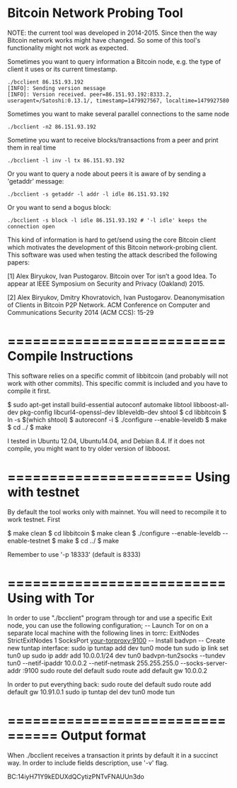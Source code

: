 Bitcoin Network Probing Tool
============================

NOTE: the current tool was developed in 2014-2015. Since then 
the way Bitcoin network works might have changed. So some of this tool's
functionality might not work as expected.

Sometimes you want to query information a Bitcoin node, e.g.  the type
of client it uses or its current timestamp.

	./bcclient 86.151.93.192
	[INFO]: Sending version message
	[INFO]: Version received. peer=86.151.93.192:8333.2, useragent=/Satoshi:0.13.1/, timestamp=1479927567, localtime=1479927580

Sometimes you want to make several parallel connections to the same node

	./bcclient -n2 86.151.93.192

Sometime you want to receive blocks/transactions from a peer and print them in real time

	./bcclient -l inv -l tx 86.151.93.192

Or you want to query a node about peers it is aware of by sending a 'getaddr' message:

	./bcclient -s getaddr -l addr -l idle 86.151.93.192 

Or you want to send a bogus block:

	./bcclient -s block -l idle 86.151.93.192 # '-l idle' keeps the connection open

This kind of information is hard to get/send using the core Bitcoin client
which motivates the development of this Bitcoin network-probing client.
This software was used when testing the attack described the following
papers:

[1] Alex Biryukov, Ivan Pustogarov. Bitcoin over Tor isn’t a good Idea.
To appear at IEEE Symposium on Security and Privacy (Oakland) 2015. 

[2] Alex Biryukov, Dmitry Khovratovich, Ivan Pustogarov. Deanonymisation
of Clients in Bitcoin P2P Network. ACM Conference on Computer and
Communications Security 2014 (ACM CCS): 15-29 


==========================
Compile Instructions
==========================
This software relies on a specific commit of libbitcoin (and probably
will not work with other commits). This specific commit is included and
you have to compile it first.

$ sudo apt-get install build-essential autoconf automake libtool libboost-all-dev pkg-config libcurl4-openssl-dev libleveldb-dev shtool
$ cd libbitcoin
$ ln -s $(which shtool)
$ autoreconf -i
$ ./configure --enable-leveldb
$ make
$ cd ../
$ make

I tested in Ubuntu 12.04, Ubuntu14.04, and Debian 8.4.
If it does not compile, you might want to try older version of libboost.

======================
Using with testnet
======================
By default the tool works only with mainnet.
You will need to recompile it to work testnet.
First

$ make clean
$ cd libbitcoin
$ make clean
$ ./configure --enable-leveldb --enable-testnet
$ make
$ cd ../
$ make

Remember to use '-p 18333' (default is 8333)

==========================
Using with Tor
==========================
In order to use "./bcclient" program through tor and use a specific Exit
node, you can use the following configuration;
 -- Launch Tor on on a separate local machine with the following lines
    in torrc:
       ExitNodes <exit-node-name> 
       StrictExitNodes 1
       SocksPort <your-torproxy:9100>
-- Install badvpn
-- Create new tuntap interface:
   sudo ip tuntap add dev tun0 mode tun
   sudo ip link set tun0 up
   sudo ip addr add 10.0.0.1/24 dev tun0
   badvpn-tun2socks --tundev tun0 --netif-ipaddr 10.0.0.2 --netif-netmask 255.255.255.0 --socks-server-addr <your-torproxy>:9100
   sudo route del default
   sudo route add default gw 10.0.0.2

In order to put everything back:
 sudo route del default
 sudo route add default gw 10.91.0.1
 sudo ip tuntap del dev tun0 mode tun


================================
Output format 
================================
When ./bcclient receives a transaction it prints by default it in a
succinct way. In order to include fields description, use '-v' flag. 

BC:14iyH71Y9kEDUXdQCytizPNTvFNAUUn3do
